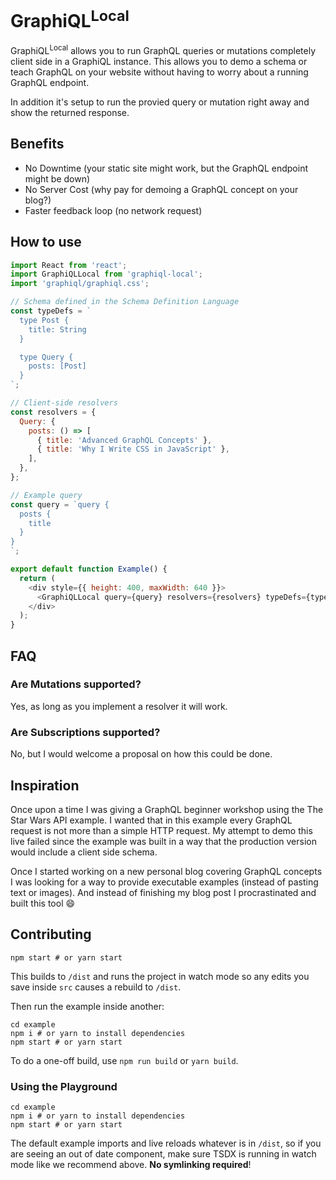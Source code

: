 # GraphiQL<sup>Local</sup>

GraphiQL<sup>Local</sup> allows you to run GraphQL queries or mutations completely client side in a GraphiQL instance.
This allows you to demo a schema or teach GraphQL on your website without having to worry about a running GraphQL endpoint.

In addition it's setup to run the provied query or mutation right away and show the returned response.

## Benefits

- No Downtime (your static site might work, but the GraphQL endpoint might be down)
- No Server Cost (why pay for demoing a GraphQL concept on your blog?)
- Faster feedback loop (no network request)

## How to use

```js
import React from 'react';
import GraphiQLLocal from 'graphiql-local';
import 'graphiql/graphiql.css';

// Schema defined in the Schema Definition Language
const typeDefs = `
  type Post {
    title: String
  }

  type Query {
    posts: [Post]
  }
`;

// Client-side resolvers
const resolvers = {
  Query: {
    posts: () => [
      { title: 'Advanced GraphQL Concepts' },
      { title: 'Why I Write CSS in JavaScript' },
    ],
  },
};

// Example query
const query = `query {
  posts {
    title
  }
}
`;

export default function Example() {
  return (
    <div style={{ height: 400, maxWidth: 640 }}>
      <GraphiQLLocal query={query} resolvers={resolvers} typeDefs={typeDefs} />
    </div>
  );
}
```

## FAQ

### Are Mutations supported?

Yes, as long as you implement a resolver it will work.

### Are Subscriptions supported?

No, but I would welcome a proposal on how this could be done.

## Inspiration

Once upon a time I was giving a GraphQL beginner workshop using the The Star Wars API example. I wanted that in this example every GraphQL request is not more than a simple HTTP request. My attempt to demo this live failed since the example was built in a way that the production version would include a client side schema.

Once I started working on a new personal blog covering GraphQL concepts I was looking for a way to provide executable examples (instead of pasting text or images). And instead of finishing my blog post I procrastinated and built this tool 😄

## Contributing

```
npm start # or yarn start
```

This builds to `/dist` and runs the project in watch mode so any edits you save inside `src` causes a rebuild to `/dist`.

Then run the example inside another:

```
cd example
npm i # or yarn to install dependencies
npm start # or yarn start
```

To do a one-off build, use `npm run build` or `yarn build`.

### Using the Playground

```
cd example
npm i # or yarn to install dependencies
npm start # or yarn start
```

The default example imports and live reloads whatever is in `/dist`, so if you are seeing an out of date component, make sure TSDX is running in watch mode like we recommend above. **No symlinking required**!
